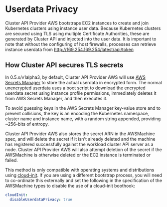 # Userdata Privacy

Cluster API Provider AWS bootstraps EC2 instances to create and join Kubernetes clusters using instance user data.
Because Kubernetes clusters are secured using TLS using multiple Certificate Authorities, these are generated by
Cluster API and injected into the user data. It is important to note that without the configuring of host firewalls, processes can
retrieve instance userdata from http://169.254.169.254/latest/api/token

## How Cluster API secures TLS secrets

In 0.5.x/v1alpha3, by default, Cluster API Provider AWS will use [AWS Secrets Manager](https://aws.amazon.com/secrets-manager/)
to store the actual userdata in encrypted form. The normal unencrypted userdata uses a boot script to download the encrypted userdata secret
using instance profile permissions, immediately deletes it from AWS Secrets Manager, and then executes it.

To avoid guessing keys in the AWS Secrets Manager key-value store and to prevent collisions, the key is an encoding the
Kubernetes namespace, cluster name and instance name, with a random string appended, providing ~256-bits of entropy.

Cluster API Provider AWS also stores the secret ARN in the AWSMachine spec, and will delete the secret if it isn't already deleted and
the machine has registered successfully against the workload cluster API server as a node.
Cluster API Provider AWS will also attempt deletion of the secret if the AWSMachine is otherwise deleted or the EC2 instance
is terminated or failed.

This method is only compatible with operating systems and distributions using
[cloud-init](https://cloudinit.readthedocs.io/en/latest/topics/format.html#mime-multi-part-archive). If you are using a different bootstrap
process, you will need to co-ordinate this externally and set the following in the specification of the AWSMachine types to disable the use
of a cloud-init boothook:

``` yaml
cloudInit:
  disableUserdataPrivacy: true
```
